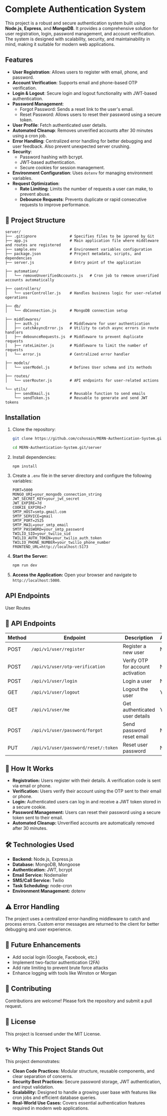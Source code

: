 # Complete Authentication System

This project is a robust and secure authentication system built using **Node.js**, **Express**, and **MongoDB**. It provides a comprehensive solution for user registration, login, password management, and account verification. The system is designed with scalability, security, and maintainability in mind, making it suitable for modern web applications.

## Features

- **User Registration**: Allows users to register with email, phone, and password.
- **Account Verification**: Supports email and phone-based OTP verification.
- **Login & Logout**: Secure login and logout functionality with JWT-based authentication.
- **Password Management**:
  - Forgot Password: Sends a reset link to the user's email.
  - Reset Password: Allows users to reset their password using a secure token.
- **User Profile**: Fetch authenticated user details.
- **Automated Cleanup**: Removes unverified accounts after 30 minutes using a cron job.
- **Error Handling**: Centralized error handling for better debugging and user feedback. Also prevent unexpected server crushing.
- **Security**:
  - Password hashing with bcrypt.
  - JWT-based authentication.
  - Secure cookies for session management.
- **Environment Configuration**: Uses `dotenv` for managing environment variables.
- **Request Optimization**:
  - **Rate Limiting**: Limits the number of requests a user can make, to prevent abuse.
  - **Debounce Requests**: Prevents duplicate or rapid consecutive requests to improve performance.

## 📁 Project Structure

```
server/
├── .gitignore               # Specifies files to be ignored by Git
├── app.js                   # Main application file where middleware and routes are registered
├── sample.env               # Environment variables configuration
├── package.json             # Project metadata, scripts, and dependencies
├── server.js                # Entry point of the application

├── automation/
│   └── removeUnverifiedAccounts.js   # Cron job to remove unverified accounts automatically

├── controllers/
│   └── userController.js    # Handles business logic for user-related operations

├── db/
│   └── dbConnection.js      # MongoDB connection setup

├── middlewares/
│   ├── auth.js              # Middleware for user authentication
│   ├── catchAsyncError.js   # Utility to catch async errors in route handlers
│   ├── debounceRequests.js  # Middleware to prevent duplicate requests
│   ├── rateLimiter.js       # Middleware to limit the number of requests
│   └── error.js             # Centralized error handler

├── models/
│   └── userModel.js         # Defines User schema and its methods

├── routes/
│   └── userRouter.js        # API endpoints for user-related actions

└── utils/
    ├── sendEmail.js         # Reusable function to send emails
    └── sendToken.js         # Reusable to generate and send JWT tokens
```

## Installation

1. Clone the repository:

   ```bash
   git clone https://github.com/cshosain/MERN-Authentication-System.git

   cd MERN-Authentication-System.git/server
   ```

2. Install dependencies:
   ```
   npm install
   ```
3. Create a `.env` file in the server directory and configure the following variables:
   ```
   PORT=5000
   MONGO_URI=your_mongodb_connection_string
   JWT_SECRET_KEY=your_jwt_secret
   JWT_EXPIRE=7d
   COOKIE_EXPIRE=7
   SMTP_HOST=smtp.gmail.com
   SMTP_SERVICE=gmail
   SMTP_PORT=2525
   SMTP_MAIL=your_smtp_email
   SMTP_PASSWORD=your_smtp_password
   TWILIO_SID=your_twilio_sid
   TWILIO_AUTH_TOKEN=your_twilio_auth_token
   TWILIO_PHONE_NUMBER=your_twilio_phone_number
   FRONTEND_URL=http://localhost:5173
   ```
4. **Start the Server:**

   ```bash
   npm run dev
   ```

5. **Access the Application:** Open your browser and navigate to `http://localhost:5000`.

## API Endpoints

User Routes

## 📌 API Endpoints

| Method | Endpoint                             | Description                       | Authentication |
| ------ | ------------------------------------ | --------------------------------- | -------------- |
| POST   | `/api/v1/user/register`              | Register a new user               | No             |
| POST   | `/api/v1/user/otp-verification`      | Verify OTP for account activation | No             |
| POST   | `/api/v1/user/login`                 | Login a user                      | No             |
| GET    | `/api/v1/user/logout`                | Logout the user                   | Yes            |
| GET    | `/api/v1/user/me`                    | Get authenticated user details    | Yes            |
| POST   | `/api/v1/user/password/forgot`       | Send password reset email         | No             |
| PUT    | `/api/v1/user/password/reset/:token` | Reset user password               | No             |

## 🚀 How It Works

- **Registration:** Users register with their details. A verification code is sent via email or phone.
- **Verification:** Users verify their account using the OTP sent to their email or phone.
- **Login:** Authenticated users can log in and receive a JWT token stored in a secure cookie.
- **Password Management:** Users can reset their password using a secure token sent to their email.
- **Automated Cleanup:** Unverified accounts are automatically removed after 30 minutes.

## 🛠️ Technologies Used

- **Backend:** Node.js, Express.js
- **Database:** MongoDB, Mongoose
- **Authentication:** JWT, bcrypt
- **Email Service:** Nodemailer
- **SMS/Call Service:** Twilio
- **Task Scheduling:** node-cron
- **Environment Management:** dotenv

## ⚠️ Error Handling

The project uses a centralized error-handling middleware to catch and process errors. Custom error messages are returned to the client for better debugging and user experience.

## 🌱 Future Enhancements

- Add social login (Google, Facebook, etc.)
- Implement two-factor authentication (2FA)
- Add rate limiting to prevent brute force attacks
- Enhance logging with tools like Winston or Morgan

## 🤝 Contributing

Contributions are welcome! Please fork the repository and submit a pull request.

## 📄 License

This project is licensed under the MIT License.

## ✨ Why This Project Stands Out

This project demonstrates:

- **Clean Code Practices:** Modular structure, reusable components, and clear separation of concerns.
- **Security Best Practices:** Secure password storage, JWT authentication, and input validation.
- **Scalability:** Designed to handle a growing user base with features like cron jobs and efficient database queries.
- **Real-World Use Cases:** Covers essential authentication features required in modern web applications.
